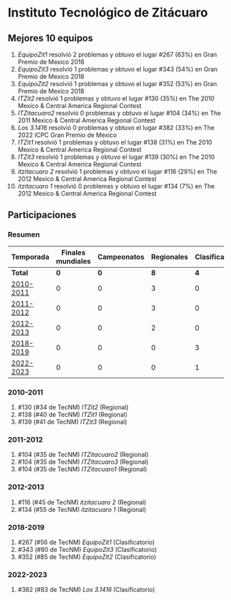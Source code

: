---
---

# Instituto Tecnológico de Zitácuaro

## Mejores 10 equipos

1. _EquipoZit1_ resolvió 2 problemas y obtuvo el lugar #267 (63%) en Gran Premio de Mexico 2018
1. _EquipoZit3_ resolvió 1 problemas y obtuvo el lugar #343 (54%) en Gran Premio de Mexico 2018
1. _EquipoZit2_ resolvió 1 problemas y obtuvo el lugar #352 (53%) en Gran Premio de Mexico 2018
1. _ITZit2_ resolvió 1 problemas y obtuvo el lugar #130 (35%) en The 2010 Mexico & Central America Regional Contest
1. _ITZitacuaro2_ resolvió 0 problemas y obtuvo el lugar #104 (34%) en The 2011 Mexico & Central America Regional Contest
1. _Los 3.1416_ resolvió 0 problemas y obtuvo el lugar #382 (33%) en The 2022 ICPC Gran Premio de Mexico
1. _ITZit1_ resolvió 1 problemas y obtuvo el lugar #138 (31%) en The 2010 Mexico & Central America Regional Contest
1. _ITZit3_ resolvió 1 problemas y obtuvo el lugar #139 (30%) en The 2010 Mexico & Central America Regional Contest
1. _itzitacuaro 2_ resolvió 1 problemas y obtuvo el lugar #116 (29%) en The 2012 Mexico & Central America Regional Contest
1. _itzitacuaro 1_ resolvió 0 problemas y obtuvo el lugar #134 (7%) en The 2012 Mexico & Central America Regional Contest

## Participaciones

### Resumen

| Temporada | Finales mundiales | Campeonatos | Regionales | Clasificatorios | Equipos |
| --- | --- | --- | --- | --- | --- |
| **Total** | **0** | **0** | **8** | **4** | **12** |
| [2010-2011](#2010-2011) | 0 | 0 | 3 | 0 | 3 |
| [2011-2012](#2011-2012) | 0 | 0 | 3 | 0 | 3 |
| [2012-2013](#2012-2013) | 0 | 0 | 2 | 0 | 2 |
| [2018-2019](#2018-2019) | 0 | 0 | 0 | 3 | 3 |
| [2022-2023](#2022-2023) | 0 | 0 | 0 | 1 | 1 |

### 2010-2011

1. #130 (#34 de TecNM) _ITZit2_ (Regional)
1. #138 (#40 de TecNM) _ITZit1_ (Regional)
1. #139 (#41 de TecNM) _ITZit3_ (Regional)

### 2011-2012

1. #104 (#35 de TecNM) _ITZitacuaro2_ (Regional)
1. #104 (#35 de TecNM) _ITZitacuaro3_ (Regional)
1. #104 (#35 de TecNM) _ITZitacuaro1_ (Regional)

### 2012-2013

1. #116 (#45 de TecNM) _itzitacuaro 2_ (Regional)
1. #134 (#55 de TecNM) _itzitacuaro 1_ (Regional)

### 2018-2019

1. #267 (#56 de TecNM) _EquipoZit1_ (Clasificatorio)
1. #343 (#80 de TecNM) _EquipoZit3_ (Clasificatorio)
1. #352 (#85 de TecNM) _EquipoZit2_ (Clasificatorio)

### 2022-2023

1. #382 (#83 de TecNM) _Los 3.1416_ (Clasificatorio)



